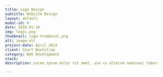 ```yaml
---
title: Logo Design 
subtitle: Website Design
layout: default
modal-id: 6
date: 2018-01-16
img: logos.png
thumbnail: logo-thumbnail.png
alt: image-alt
project-date: April 2014
client: Start Bootstrap
category: Web Development
stack: 
description: Lorem ipsum dolor sit amet, usu cu alterum nominavi lobortis. At duo novum diceret. Tantas apeirian vix et, usu sanctus postulant inciderint ut, populo diceret necessitatibus in vim. Cu eum dicam feugiat noluisse.

---
```

